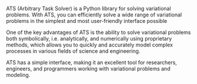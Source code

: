 ATS (Arbitrary Task Solver) is a Python library for solving variational problems. With ATS, you can efficiently solve a wide range of variational problems in the simplest and most user-friendly interface possible

One of the key advantages of ATS is the ability to solve variational problems both symbolically, i.e. analytically, and numerically using proprietary methods, which allows you to quickly and accurately model complex processes in various fields of science and engineering.

ATS has a simple interface, making it an excellent tool for researchers, engineers, and programmers working with variational problems and modeling.
